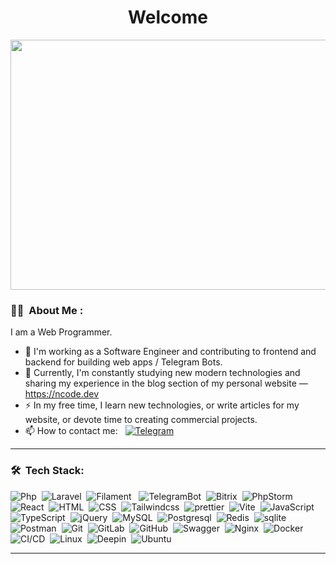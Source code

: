 <h1 align="center">Welcome</h1>

<p align="center"><img src="https://64.media.tumblr.com/5f9b47dbba8f9d0835879bce42867a8c/5954a2883146bb38-80/s540x810/e7fc45c7eb2d67df0c9bd3330d0848b039ec9385.gif" width="600" height="400"  /></p>

### :man_technologist: &nbsp;About Me :

I am a Web Programmer.

- 🔭 I'm working as a Software Engineer and contributing to frontend and backend for building web apps / Telegram Bots.
- 🌱 Currently, I'm constantly studying new modern technologies and sharing my experience in the blog section of my personal website — https://ncode.dev
- ⚡ In my free time, I learn new technologies, or write articles for my website, or devote time to creating commercial projects.
- 📫 How to contact me: &nbsp; [![Telegram](https://img.shields.io/badge/-telegram-red?color=white&logo=telegram&logoColor=blue)](https://t.me/voidvn)
---

### 🛠 &nbsp;Tech Stack:

<p>
<img src="https://img.shields.io/badge/PHP-777BB4?style=for-the-badge&logo=php&logoColor=white" title="Php" alt="Php"/>&nbsp;
<img src="https://img.shields.io/badge/Laravel-FF2D20?style=for-the-badge&logo=laravel&logoColor=white" title="Laravel" alt="Laravel"/>&nbsp;
<img src="https://img.shields.io/badge/Filament-f59e0b?style=for-the-badge&logo=laravel&logoColor=white" title="Filament" alt="Filament"/>&nbsp;&nbsp;
<img src="https://img.shields.io/badge/Telegram Bots-2CA5E0?style=for-the-badge&logo=telegram&logoColor=white" title="TelegramBot" alt="TelegramBot"/>&nbsp;
<img src="https://img.shields.io/badge/Bitrix-c60c30?style=for-the-badge&logo=bitrix&logoColor=white" title="Bitrix" alt="Bitrix" />&nbsp;
<img src="https://img.shields.io/badge/-PHPStorm-181717?style=for-the-badge&logo=phpstorm&logoColor=white" title="PhpStorm" alt="PhpStorm" />&nbsp;
<img src="https://img.shields.io/badge/React-20232A?style=for-the-badge&logo=react&logoColor=61DAFB" title="React" alt="React" />&nbsp;
<img src="https://img.shields.io/badge/HTML5-E34F26?style=for-the-badge&logo=html5&logoColor=white" title="HTML5" alt="HTML" />&nbsp;
<img src="https://img.shields.io/badge/CSS3-1572B6?style=for-the-badge&logo=css3&logoColor=white"  title="CSS3" alt="CSS" />&nbsp;
<img src="https://img.shields.io/badge/Tailwind_CSS-38B2AC?style=for-the-badge&logo=tailwind-css&logoColor=white" title="Tailwindcss" alt="Tailwindcss" />&nbsp;
<img src="https://img.shields.io/badge/prettier-1A2C34?style=for-the-badge&logo=prettier&logoColor=F7BA3E" title="prettier" alt="prettier" />&nbsp;
<img src="https://img.shields.io/badge/Vite-B73BFE?style=for-the-badge&logo=vite&logoColor=FFD62E" title="Vite" alt="Vite" />&nbsp;
<img src="https://img.shields.io/badge/JavaScript-323330?style=for-the-badge&logo=javascript&logoColor=F7DF1E" title="JavaScript" alt="JavaScript" />&nbsp;
<img src="https://img.shields.io/badge/TypeScript-007ACC?style=for-the-badge&logo=typescript&logoColor=white" title="TypeScript" alt="TypeScript" />&nbsp;
<img src="https://img.shields.io/badge/jQuery-0769AD?style=for-the-badge&logo=jquery&logoColor=white" title="jQuery" alt="jQuery" />&nbsp;
<img src="https://img.shields.io/badge/MySQL-005C84?style=for-the-badge&logo=mysql&logoColor=white" title="MySQL" alt="MySQL" />&nbsp;
<img src="https://img.shields.io/badge/PostgreSQL-316192?style=for-the-badge&logo=postgresql&logoColor=white" title="Postgresql" alt="Postgresql" />&nbsp;
<img src="https://img.shields.io/badge/redis-%23DD0031.svg?&style=for-the-badge&logo=redis&logoColor=white" title="Redis" alt="Redis" />&nbsp;
<img src="https://img.shields.io/badge/SQLite-07405E?style=for-the-badge&logo=sqlite&logoColor=white" title="sqlite" alt="sqlite" />&nbsp;
<img src="https://img.shields.io/badge/Postman-FF6C37?style=for-the-badge&logo=Postman&logoColor=white" title="Postman"  alt="Postman" />&nbsp;
<img src="https://img.shields.io/badge/GIT-E44C30?style=for-the-badge&logo=git&logoColor=white" title="Git" alt="Git" />&nbsp;
<img src="https://img.shields.io/badge/GitLab-330F63?style=for-the-badge&logo=gitlab&logoColor=white" title="GitLab" alt="GitLab" />&nbsp;
<img src="https://img.shields.io/badge/GitHub-100000?style=for-the-badge&logo=github&logoColor=white" title="GitHub" alt="GitHub" />&nbsp;
<img src="https://img.shields.io/badge/Swagger-85EA2D?style=for-the-badge&logo=Swagger&logoColor=white" title="Swagger" alt="Swagger" />&nbsp;
<img src="https://img.shields.io/badge/Nginx-009639?style=for-the-badge&logo=nginx&logoColor=white" title="Nginx" alt="Nginx" />&nbsp;
<img src="https://img.shields.io/badge/Docker-2CA5E0?style=for-the-badge&logo=docker&logoColor=white" title="Docker" alt="Docker" />&nbsp;
<img src="https://img.shields.io/badge/CI/CD-330F63?style=for-the-badge&logo=loop&logoColor=white" title="CI/CD" alt="CI/CD" />&nbsp;
<img src="https://img.shields.io/badge/Linux-FCC624?style=for-the-badge&logo=linux&logoColor=black" title="Linux" alt="Linux" />&nbsp;
<img src="https://img.shields.io/badge/Deepin-007CFF?style=for-the-badge&logo=deepin&logoColor=white" title="Deepin" alt="Deepin" />&nbsp;
<img src="https://img.shields.io/badge/Ubuntu-E95420?style=for-the-badge&logo=ubuntu&logoColor=white" title="Ubuntu" alt="Ubuntu" />&nbsp;
</p>

---